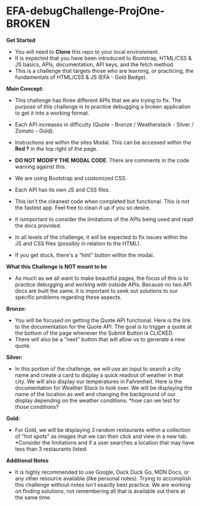 # EFA-debugChallenge-ProjOne-BROKEN

**Get Started**
- You will need to **Clone** this repo to your local environment.
- It is expected that you have been introduced to Bootstrap, HTML/CSS & JS basics, APIs, documentation, API keys, and the fetch method.
- This is a challenge that targets those who are learning, or practicing, the fundamentals of HTML/CSS & JS (EFA - Gold Badge).

**Main Concept:**
- This challenge has three different APIs that we are trying to fix.  The purpose of this challenge is to practice debugging a broken application to get it into a working format.
- Each API increases in difficulty (Quote - Bronze / Weatherstack - Silver / Zomato - Gold).
- Instructions are within the sites Modal.  This can be accessed within the **Red ?** in the top right of the page.  
- **DO NOT MODIFY THE MODAL CODE**.  There are comments in the code warning against this.

- We are using Bootstrap and customized CSS.  
- Each API has its own JS and CSS files.  
- This isn't the cleanest code when completed but functional. This is not the fastest app. Feel free to clean it up if you so desire.  
- It isimportant to consider the limitations of the APIs being used and read the docs provided.  
- In all levels of the challenge, it will be expected to fix issues within the JS and CSS files (possibly in relation to the HTML).  
- If you get stuck, there's a "hint" button within the modal.

**What this Challenge is NOT meant to be**
- As much as we all want to make beautiful pages, the focus of this is to practice debugging and working with outside APIs.  Because no two API docs are built the same, it is important to seek out solutions to our specific problems regarding these aspects.

**Bronze:**
- You will be focused on getting the Quote API functional.  Here is the link to the documentation for the Quote API.  The goal is to trigger a quote at the bottom of the page whenever the Submit Button is CLICKED.
- There will also be a "next" button that will allow us to generate a new quote.

**Silver:**
- In this portion of the challenge, we will use an input to search a city name and create a card to display a quick readout of weather in that city.  We will also display our temperatures in Fahrenheit.  Here is the documentation for Weather Stack to look over.  We will be displaying the name of the location as well and changing the background of our display depending on the weather conditions.  *how can we test for those conditions?

**Gold:**
- For Gold, we will be displaying 3 random restaurants within a collection of "hot spots" as images that we can then click and view in a new tab.  *Consider the limitations and if a user searches a location that may have less than 3 restaurants listed.

**Additional Notes**
- It is highly recommended to use Google, Duck Duck Go, MDN Docs, or any other resource available (like personal notes).  Trying to accomplish this challenge without notes isn't exactly best practice.  We are working on finding solutions, not remembering all that is available out there at the same time.

